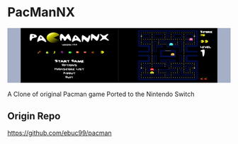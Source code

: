 # PacManNX

![alt text](https://github.com/KranKRival/PacManNX/blob/master/screen.png)

A Clone of original Pacman game Ported to the Nintendo Switch

## Origin Repo

https://github.com/ebuc99/pacman
